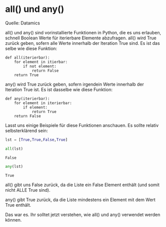# all() und any()

Quelle: Datamics

all() und any() sind vorinstallierte Funktionen in Python, die es uns erlauben, schnell Boolean Werte für iterierbare Elemente abzufragen. all() wird True zurück geben, sofern alle Werte innerhalb der Iteration True sind. Es ist das selbe wie diese Funktion:

    def all(iterierbar):
        for element in itierbar:
            if not element:
                return False
        return True
        
any() wird True zurück geben, sofern irgendein Werte innerhalb der Iteration True ist. Es ist dasselbe wie diese Funktion:

    def any(iterierbar):
        for element in iterierbar:
            if element:
                return True
        return False
     
Lasst uns einige Beispiele für diese Funktionen anschauen. Es sollte relativ selbsterklärend sein:


```python
lst = [True,True,False,True]
```


```python
all(lst)
```




    False




```python
any(lst)
```




    True



all() gibt uns False zurück, da die Liste ein False Element enthält (und somit nicht ALLE True sind).

any() gibt True zurück, da die Liste mindestens ein Element mit dem Wert True enthält.

Das war es. Ihr solltet jetzt verstehen, wie all() und any() verwendet werden können.
